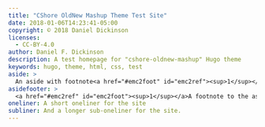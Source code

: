 ```yaml
---
title: "CShore OldNew Mashup Theme Test Site"
date: 2018-01-06T14:23:41-05:00
copyright: © 2018 Daniel Dickinson
licenses:
  - CC-BY-4.0
author: Daniel F. Dickinson
description: A test homepage for "cshore-oldnew-mashup" Hugo theme
keywords: hugo, theme, html, css, test
aside: >
  An aside with footnote<a href="#emc2foot" id="emc2ref"><sup>1</sup></a>.  Having an aside is optional.  Handy for a  quirky comment on a personal site.
asidefooter: >
  <a href="#emc2ref" id="emc2foot"><sup>1</sup></a>A footnote to the aside.  Using a footnote to the aside is optional.
oneliner: A short oneliner for the site
subliner: And a longer sub-oneliner for the site.
---
```

